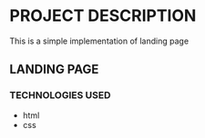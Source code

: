 # PROJECT DESCRIPTION
 This is a simple implementation of landing page
## LANDING PAGE

### TECHNOLOGIES USED 
  - html
  - css
  